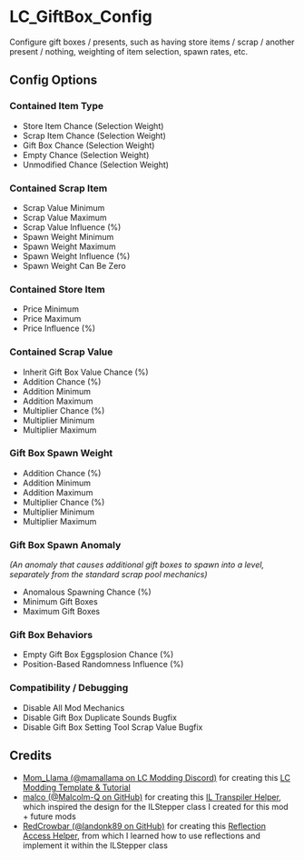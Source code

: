   
# LC_GiftBox_Config  
  
Configure gift boxes / presents, such as having store items / scrap / another present / nothing, weighting of item selection, spawn rates, etc.  
  
## Config Options  
  
### Contained Item Type  
  
* Store Item Chance (Selection Weight)  
* Scrap Item Chance (Selection Weight)  
* Gift Box Chance (Selection Weight)  
* Empty Chance (Selection Weight)  
* Unmodified Chance (Selection Weight)  
  
### Contained Scrap Item  
  
* Scrap Value Minimum  
* Scrap Value Maximum  
* Scrap Value Influence (%)  
* Spawn Weight Minimum  
* Spawn Weight Maximum  
* Spawn Weight Influence (%)  
* Spawn Weight Can Be Zero  
  
### Contained Store Item  
  
* Price Minimum  
* Price Maximum  
* Price Influence (%)  
  
### Contained Scrap Value  
  
* Inherit Gift Box Value Chance (%)  
* Addition Chance (%)  
* Addition Minimum  
* Addition Maximum  
* Multiplier Chance (%)  
* Multiplier Minimum  
* Multiplier Maximum  
  
### Gift Box Spawn Weight  
  
* Addition Chance (%)  
* Addition Minimum  
* Addition Maximum  
* Multiplier Chance (%)  
* Multiplier Minimum  
* Multiplier Maximum  
  
### Gift Box Spawn Anomaly  
  
*(An anomaly that causes additional gift boxes to spawn into a level, separately from the standard scrap pool mechanics)*  
  
* Anomalous Spawning Chance (%)  
* Minimum Gift Boxes  
* Maximum Gift Boxes  
  
### Gift Box Behaviors  
  
* Empty Gift Box Eggsplosion Chance (%)  
* Position-Based Randomness Influence (%)  
  
### Compatibility / Debugging  
  
* Disable All Mod Mechanics  
* Disable Gift Box Duplicate Sounds Bugfix  
* Disable Gift Box Setting Tool Scrap Value Bugfix  
  
## Credits  
  
* [Mom_Llama (@mamallama on LC Modding Discord)](https://thunderstore.io/c/lethal-company/p/Mom_Llama/) for creating this [LC Modding Template & Tutorial](https://lethalcompanymodding.github.io/Thunderstore/www/Guides/Your-First-Mod.html)  
* [malco (@Malcolm-Q on GitHub)](https://thunderstore.io/c/lethal-company/p/malco/) for creating this [IL Transpiler Helper](https://github.com/Malcolm-Q/LC-LateGameUpgrades/blob/main/MoreShipUpgrades/Misc/Util/Tools.cs), which inspired the design for the ILStepper class I created for this mod + future mods  
* [RedCrowbar (@landonk89 on GitHub)](https://thunderstore.io/c/lethal-company/p/RedCrowbar/) for creating this [Reflection Access Helper](https://github.com/landonk89/Buffed-Presents/blob/main/Source/AccessExtensions.cs), from which I learned how to use reflections and implement it within the ILStepper class  
  